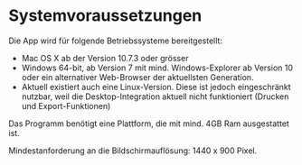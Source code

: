 # Systemvoraussetzungen

Die App wird für folgende Betriebssysteme bereitgestellt:

* Mac OS X ab der Version 10.7.3 oder grösser
* Windows 64-bit, ab Version 7 mit mind. Windows-Explorer ab Version 10 oder ein alternativer Web-Browser der aktuellsten Generation.
* Aktuell existiert auch eine Linux-Version. Diese ist jedoch eingeschränkt nutzbar, weil die Desktop-Integration aktuell nicht funktioniert \(Drucken und Export-Funktionen\)

Das Programm benötigt eine Plattform, die mit mind. 4GB Ram ausgestattet ist.

Mindestanforderung an die Bildschirmauflösung: 1440 x 900 Pixel.

